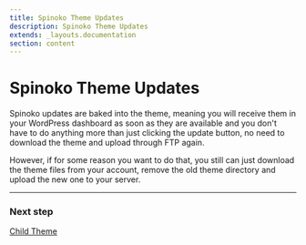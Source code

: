 ```yaml
---
title: Spinoko Theme Updates
description: Spinoko Theme Updates
extends: _layouts.documentation
section: content
---
```


# Spinoko Theme Updates

Spinoko updates are baked into the theme, meaning you will receive them in your WordPress dashboard as soon as they are available and you don't have to do anything more than just clicking the update button, no need to download the theme and upload through FTP again.

However, if for some reason you want to do that, you still can just download the theme files from your account, remove the old theme directory and upload the new one to your server.

---

### Next step

[Child Theme](/docs/spinoko/child-theme/)
